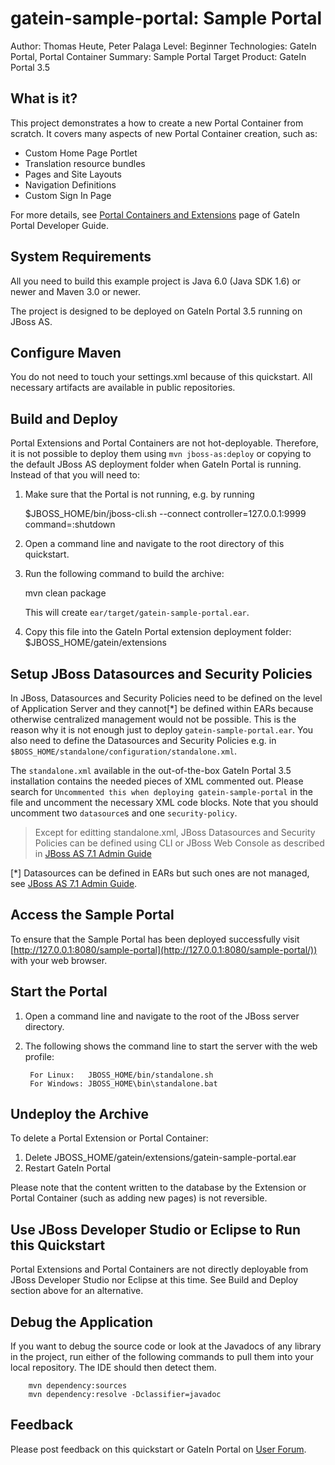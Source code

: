 <!--~ Do not edit this derived file! See gatein-portal-quickstarts-parent/src/main/freemarker/gatein-sample-portal/README.md.ftl ~-->

gatein-sample-portal: Sample Portal
============================
Author: Thomas Heute, Peter Palaga
Level: Beginner
Technologies: GateIn Portal, Portal Container
Summary: Sample Portal
Target Product: GateIn Portal 3.5


What is it?
-----------

This project demonstrates a how to create a new Portal Container from scratch. It covers many aspects of new Portal Container
creation, such as:

* Custom Home Page Portlet
* Translation resource bundles
* Pages and Site Layouts
* Navigation Definitions
* Custom Sign In Page

For more details, see [Portal Containers and Extensions](https://docs.jboss.org/author/display/GTNPORTAL35/GDG-Portal+Containers+and+Extensions) page of
GateIn Portal Developer Guide.


<!--~ Included from gatein-portal-quickstarts-parent/src/main/freemarker/include/system-requirements.md.ftl ~-->
System Requirements
-------------------

All you need to build this example project is Java 6.0 (Java SDK 1.6) or newer and Maven 3.0 or newer.

The project is designed to be deployed on GateIn Portal 3.5 running on JBoss AS.


<!--~ Included from gatein-portal-quickstarts-parent/src/main/freemarker/include/configure-maven.md.ftl ~-->
Configure Maven
---------------

You do not need to touch your settings.xml because of this quickstart. All necessary artifacts are available in public
repositories.


<!--~ Included from gatein-portal-quickstarts-parent/src/main/freemarker/include/build-and-deploy-portal-container-or-extension.md.ftl ~-->
Build and Deploy
----------------

Portal Extensions and Portal Containers are not hot-deployable. Therefore, it is not possible to deploy them using 
`mvn jboss-as:deploy` or copying to the default JBoss AS deployment folder when 
GateIn Portal is running. Instead of that you will need to:

1. Make sure that the Portal is not running, e.g. by running 

      $JBOSS_HOME/bin/jboss-cli.sh --connect controller=127.0.0.1:9999 command=:shutdown

2. Open a command line and navigate to the root directory of this quickstart.
3. Run the following command to build the archive:

      mvn clean package

   This will create `ear/target/gatein-sample-portal.ear`.
4. Copy this file into the GateIn Portal extension deployment folder: $JBOSS_HOME/gatein/extensions

Setup JBoss Datasources and Security Policies
---------------------------------------------

In JBoss, Datasources and Security Policies need to be defined on the level of Application Server and they
cannot[*] be defined within EARs because otherwise centralized management would not be possible. This is 
the reason why it is not enough just to deploy `gatein-sample-portal.ear`. You also need to define the 
Datasources and Security Policies e.g. in `$BOSS_HOME/standalone/configuration/standalone.xml`.

The `standalone.xml` available in the out-of-the-box GateIn Portal 3.5 installation contains the needed pieces
of XML commented out. Please search for `Uncommented this when deploying gatein-sample-portal` in the file and uncomment the
necessary XML code blocks. Note that you should uncomment two `datasource`s and one `security-policy`.

> Except for editting standalone.xml, JBoss Datasources and Security Policies can be defined using CLI or JBoss Web Console as
> described in [JBoss AS 7.1 Admin Guide](https://docs.jboss.org/author/display/AS71/Admin+Guide#AdminGuide-Datasources)

[*] Datasources can be defined in EARs but such ones are not managed, see
[JBoss AS 7.1 Admin Guide](https://docs.jboss.org/author/display/AS71/Admin+Guide#AdminGuide-Deploymentof%5Cds.xmlfiles).


Access the Sample Portal
------------------------

To ensure that the Sample Portal has been deployed successfully visit
[http://127.0.0.1:8080/sample-portal](http://127.0.0.1:8080/sample-portal/)) with your web browser.


<!--~ Included from gatein-portal-quickstarts-parent/src/main/freemarker/include/start-the-portal.md.ftl ~-->
Start the Portal
----------------

1. Open a command line and navigate to the root of the JBoss server directory.
2. The following shows the command line to start the server with the web profile:

        For Linux:   JBOSS_HOME/bin/standalone.sh
        For Windows: JBOSS_HOME\bin\standalone.bat


Undeploy the Archive
--------------------

To delete a Portal Extension or Portal Container:
1. Delete JBOSS_HOME/gatein/extensions/gatein-sample-portal.ear
2. Restart GateIn Portal

Please note that the content written to the database by the Extension or Portal Container (such as adding new pages) is not 
reversible.


Use JBoss Developer Studio or Eclipse to Run this Quickstart
------------------------------------------------------------

Portal Extensions and Portal Containers are not directly deployable from JBoss Developer Studio nor Eclipse at this time. 
See Build and Deploy section above for an alternative.  


<!--~ Included from gatein-portal-quickstarts-parent/src/main/freemarker/include/debug.md.ftl ~-->
Debug the Application
---------------------

If you want to debug the source code or look at the Javadocs of any library in the project, run either of the following 
commands to pull them into your local repository. The IDE should then detect them.

        mvn dependency:sources
        mvn dependency:resolve -Dclassifier=javadoc


<!--~ Included from gatein-portal-quickstarts-parent/src/main/freemarker/include/feedback.md.ftl ~-->
Feedback
--------

Please post feedback on this quickstart or GateIn Portal on [User Forum](https://community.jboss.org/en/gatein?view=discussions).
